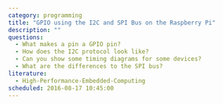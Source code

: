 ```yaml
---
category: programming
title: "GPIO using the I2C and SPI Bus on the Raspberry Pi"
description: ""
questions:
  - What makes a pin a GPIO pin?
  - How does the I2C protocol look like?
  - Can you show some timing diagrams for some devices?
  - What are the differences to the SPI bus?
literature:
  - High-Performance-Embedded-Computing
scheduled: 2016-08-17 10:45:00
---
```

